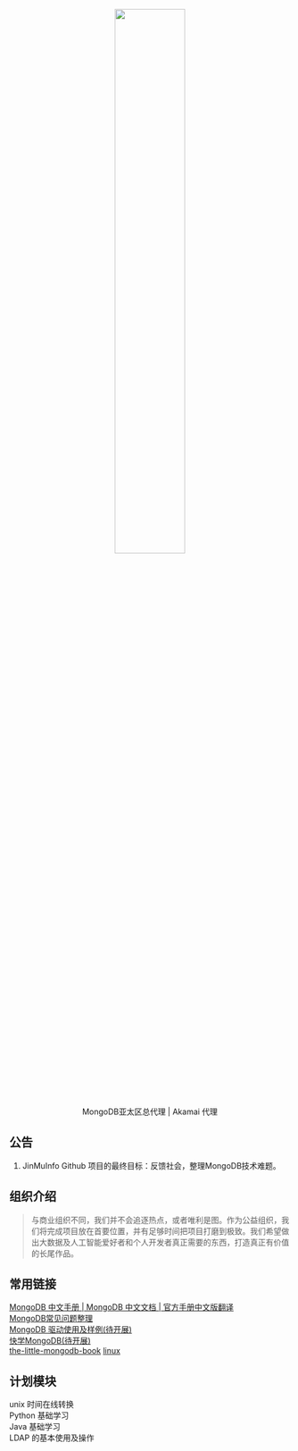 <p align="center">
<img src="https://docs.jinmu.info/images/logo/jmlogo.png" width="50%" height="50%">
</p>
<p align="center">MongoDB亚太区总代理 |  Akamai 代理 </p>


<!--announce-->

## **公告**

1.  JinMuInfo Github 项目的最终目标：反馈社会，整理MongoDB技术难题。

<!--endannounce-->

<!--intro-->

## **组织介绍**

> 与商业组织不同，我们并不会追逐热点，或者唯利是图。作为公益组织，我们将完成项目放在首要位置，并有足够时间把项目打磨到极致。我们希望做出大数据及人工智能爱好者和个人开发者真正需要的东西，打造真正有价值的长尾作品。
> 

##  **常用链接** 
[MongoDB 中文手册 | MongoDB 中文文档 | 官方手册中文版翻译](https://docs.jinmu.info/MongoDB-Manual-zh/)  
[MongoDB常见问题整理](https://github.com/JinMuInfo/Discussion-for-MongoDB)    
[MongoDB 驱动使用及样例(待开展)](https://github.com/JinMuInfo/Mongo-Driver-Usage)  
[快学MongoDB(待开展)](https://docs.jinmu.info/Quick-Learn-Mongo/)   
[the-little-mongodb-book](docs.jinmu.info/the-little-mongodb-book/)
[linux](https://docs.jinmu.info/linux/)

## **计划模块** 
unix  时间在线转换  
Python 基础学习   
Java  基础学习   
LDAP  的基本使用及操作  
